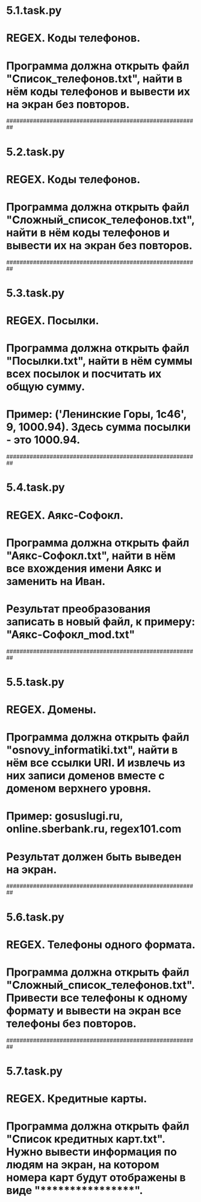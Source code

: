 # 5.1.task.py
# REGEX. Коды телефонов.
# Программа должна открыть файл "Список_телефонов.txt", найти в нём коды телефонов и вывести их на экран без повторов.  

##########################################################

# 5.2.task.py
# REGEX. Коды телефонов.
# Программа должна открыть файл "Сложный_список_телефонов.txt", найти в нём коды телефонов и вывести их на экран без повторов.  

##########################################################

# 5.3.task.py
# REGEX. Посылки.
# Программа должна открыть файл "Посылки.txt", найти в нём суммы всех посылок и посчитать их общую сумму.
# Пример: ('Ленинские Горы, 1с46', 9, 1000.94). Здесь сумма посылки - это 1000.94.

##########################################################

# 5.4.task.py
# REGEX. Аякc-Софокл.
# Программа должна открыть файл "Аякc-Софокл.txt", найти в нём все вхождения имени Аякс и заменить на Иван.
# Результат преобразования записать в новый файл, к примеру: "Аякc-Софокл_mod.txt"

##########################################################

# 5.5.task.py
# REGEX. Домены.
# Программа должна открыть файл "osnovy_informatiki.txt", найти в нём все ссылки URI. И извлечь из них записи доменов вместе с доменом верхнего уровня. 
# Пример: gosuslugi.ru, online.sberbank.ru, regex101.com
# Результат должен быть выведен на экран.

##########################################################

# 5.6.task.py
# REGEX. Телефоны одного формата.
# Программа должна открыть файл "Сложный_список_телефонов.txt". Привести все телефоны к одному формату и вывести на экран все телефоны без повторов.

##########################################################

# 5.7.task.py
# REGEX. Кредитные карты.
# Программа должна открыть файл "Список кредитных карт.txt". Нужно вывести информация по людям на экран, на котором номера карт будут отображены в виде "****************".
